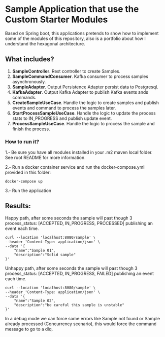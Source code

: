 # Sample Application that use the Custom Starter Modules

Based on Spring boot, this applications pretends to show how to implement some of the modules of this
repository, also is a portfolio about how I understand the hexagonal architecture.


## What includes?
1. **SampleController**. Rest controller to create Samples.
2. **SampleCommandConsumer**. Kafka consumer to process samples asynchronously.
3. **SampleAdapter**. Output Persistence Adapter persist data to Postgresql.
4. **KafkaAdapter**. Output Kafka Adapter to publish Kafka events ands commands.
5. **CreateSampleUseCase**. Handle the logic to create samples and publish events and command to process the samples later.
6. **StartProcessSampleUseCase**. Handle the logic to update the process stats to IN_PROGRESS and publish update event.
7. **ProcessSampleUseCase**. Handle the logic to process the sample and finish the process.

### How to run it?

1.- Be sure you have all modules installed in your .m2 maven local folder. See root README for more information.

2.- Run a docker container service and run the docker-compose.yml provided in this folder:

```shell
docker-compose up
```

3.- Run the application 

## Results:

Happy path, after some seconds the sample will past though 3 process_status: 
[ACCEPTED, IN_PROGRESS, PROCESSED] publishing an event each time.
```curl
curl --location 'localhost:8080/sample' \
--header 'Content-Type: application/json' \
--data '{
    "name":"Sample 01",
    "description":"Solid sample"
}'
````

Unhappy path, after some seconds the sample will past though 3 process_status: 
[ACCEPTED, IN_PROGRESS, FAILED] publishing an event each time.
```curl
curl --location 'localhost:8080/sample' \
--header 'Content-Type: application/json' \
--data '{
    "name":"Sample 02",
    "description":"be careful this sample is unstable"
}'
````

In a debug mode we can force some errors like Sample not found or Sample already processed (Concurrency scenario), this would force the command message to go to a dlq.